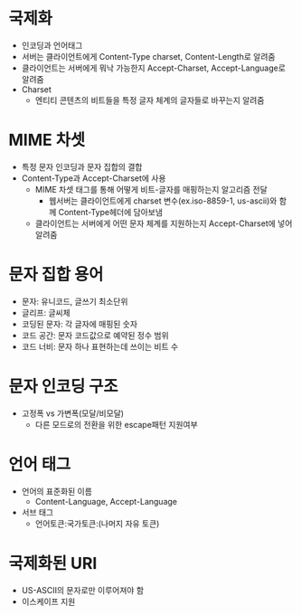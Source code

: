 # 국제화
-  인코딩과 언어태그
  -  서버는 클라이언트에게 Content-Type charset, Content-Length로 알려줌
  -  클라이언트는 서버에게 뭐낙 가능한지 Accept-Charset, Accept-Language로 알려줌
- Charset
  - 엔티티 콘텐츠의 비트들을 특정 글자 체계의 글자들로 바꾸는지 알려줌
 
# MIME 차셋
- 특정 문자 인코딩과 문자 집합의 결합
- Content-Type과 Accept-Charset에 사용 
  - MIME 차셋 태그를 통해 어떻게 비트-글자를 매핑하는지 알고리즘 전달 
    - 웹서버는 클라이언트에게 charset 변수(ex.iso-8859-1, us-ascii)와 함께 Content-Type헤더에 담아보냄
  - 클라이언트는 서버에게 어떤 문자 체계를 지원하는지 Accept-Charset에 넣어 알려줌
 

# 문자 집합 용어
- 문자: 유니코드, 글쓰기 최소단위
- 글리프: 글씨체
- 코딩된 문자: 각 글자에 매핑된 숫자
- 코드 공간: 문자 코드값으로 예약된 정수 범위
- 코드 너비: 문자 하나 표현하는데 쓰이는 비트 수

# 문자 인코딩 구조
- 고정폭 vs 가변폭(모달/비모달)
  - 다른 모드로의 전환을 위한 escape패턴 지원여부
 
# 언어 태그
- 언어의 표준화된 이름 
  - Content-Language, Accept-Language
- 서브 태그
  - 언어토큰:국가토큰:(나머지 자유 토큰)
 
# 국제화된 URI
- US-ASCII의 문자로만 이루어져야 함
- 이스케이프 지원
